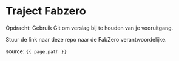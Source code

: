 # Traject Fabzero

Opdracht: Gebruik Git om verslag bij te houden van je vooruitgang.

Stuur de link naar deze repo naar de FabZero verantwoordelijke.

source: `{{ page.path }}`

